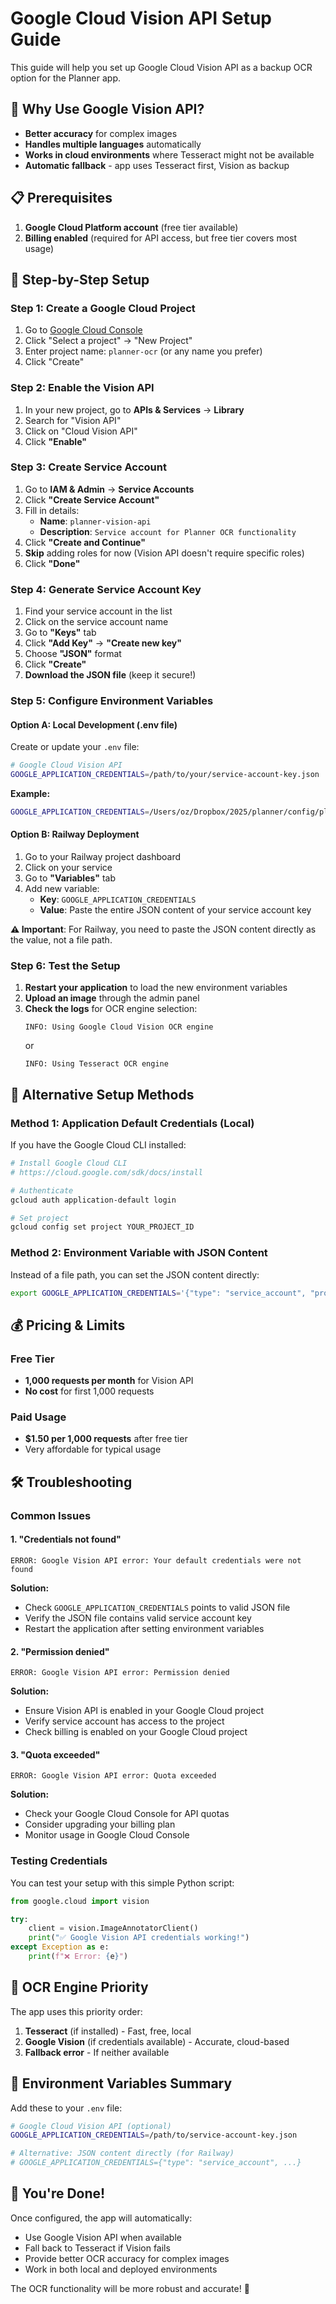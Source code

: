 # Google Cloud Vision API Setup Guide

This guide will help you set up Google Cloud Vision API as a backup OCR option for the Planner app.

## 🎯 Why Use Google Vision API?

- **Better accuracy** for complex images
- **Handles multiple languages** automatically
- **Works in cloud environments** where Tesseract might not be available
- **Automatic fallback** - app uses Tesseract first, Vision as backup

## 📋 Prerequisites

1. **Google Cloud Platform account** (free tier available)
2. **Billing enabled** (required for API access, but free tier covers most usage)

## 🚀 Step-by-Step Setup

### Step 1: Create a Google Cloud Project

1. Go to [Google Cloud Console](https://console.cloud.google.com/)
2. Click "Select a project" → "New Project"
3. Enter project name: `planner-ocr` (or any name you prefer)
4. Click "Create"

### Step 2: Enable the Vision API

1. In your new project, go to **APIs & Services** → **Library**
2. Search for "Vision API"
3. Click on "Cloud Vision API"
4. Click **"Enable"**

### Step 3: Create Service Account

1. Go to **IAM & Admin** → **Service Accounts**
2. Click **"Create Service Account"**
3. Fill in details:
   - **Name**: `planner-vision-api`
   - **Description**: `Service account for Planner OCR functionality`
4. Click **"Create and Continue"**
5. **Skip** adding roles for now (Vision API doesn't require specific roles)
6. Click **"Done"**

### Step 4: Generate Service Account Key

1. Find your service account in the list
2. Click on the service account name
3. Go to **"Keys"** tab
4. Click **"Add Key"** → **"Create new key"**
5. Choose **"JSON"** format
6. Click **"Create"**
7. **Download the JSON file** (keep it secure!)

### Step 5: Configure Environment Variables

#### Option A: Local Development (.env file)

Create or update your `.env` file:

```bash
# Google Cloud Vision API
GOOGLE_APPLICATION_CREDENTIALS=/path/to/your/service-account-key.json
```

**Example:**
```bash
GOOGLE_APPLICATION_CREDENTIALS=/Users/oz/Dropbox/2025/planner/config/planner-vision-api-key.json
```

#### Option B: Railway Deployment

1. Go to your Railway project dashboard
2. Click on your service
3. Go to **"Variables"** tab
4. Add new variable:
   - **Key**: `GOOGLE_APPLICATION_CREDENTIALS`
   - **Value**: Paste the entire JSON content of your service account key

**⚠️ Important**: For Railway, you need to paste the JSON content directly as the value, not a file path.

### Step 6: Test the Setup

1. **Restart your application** to load the new environment variables
2. **Upload an image** through the admin panel
3. **Check the logs** for OCR engine selection:
   ```
   INFO: Using Google Cloud Vision OCR engine
   ```
   or
   ```
   INFO: Using Tesseract OCR engine
   ```

## 🔧 Alternative Setup Methods

### Method 1: Application Default Credentials (Local)

If you have the Google Cloud CLI installed:

```bash
# Install Google Cloud CLI
# https://cloud.google.com/sdk/docs/install

# Authenticate
gcloud auth application-default login

# Set project
gcloud config set project YOUR_PROJECT_ID
```

### Method 2: Environment Variable with JSON Content

Instead of a file path, you can set the JSON content directly:

```bash
export GOOGLE_APPLICATION_CREDENTIALS='{"type": "service_account", "project_id": "your-project", ...}'
```

## 💰 Pricing & Limits

### Free Tier
- **1,000 requests per month** for Vision API
- **No cost** for first 1,000 requests

### Paid Usage
- **$1.50 per 1,000 requests** after free tier
- Very affordable for typical usage

## 🛠️ Troubleshooting

### Common Issues

#### 1. "Credentials not found"
```
ERROR: Google Vision API error: Your default credentials were not found
```

**Solution:**
- Check `GOOGLE_APPLICATION_CREDENTIALS` points to valid JSON file
- Verify the JSON file contains valid service account key
- Restart the application after setting environment variables

#### 2. "Permission denied"
```
ERROR: Google Vision API error: Permission denied
```

**Solution:**
- Ensure Vision API is enabled in your Google Cloud project
- Verify service account has access to the project
- Check billing is enabled on your Google Cloud project

#### 3. "Quota exceeded"
```
ERROR: Google Vision API error: Quota exceeded
```

**Solution:**
- Check your Google Cloud Console for API quotas
- Consider upgrading your billing plan
- Monitor usage in Google Cloud Console

### Testing Credentials

You can test your setup with this simple Python script:

```python
from google.cloud import vision

try:
    client = vision.ImageAnnotatorClient()
    print("✅ Google Vision API credentials working!")
except Exception as e:
    print(f"❌ Error: {e}")
```

## 🔄 OCR Engine Priority

The app uses this priority order:

1. **Tesseract** (if installed) - Fast, free, local
2. **Google Vision** (if credentials available) - Accurate, cloud-based
3. **Fallback error** - If neither available

## 📝 Environment Variables Summary

Add these to your `.env` file:

```bash
# Google Cloud Vision API (optional)
GOOGLE_APPLICATION_CREDENTIALS=/path/to/service-account-key.json

# Alternative: JSON content directly (for Railway)
# GOOGLE_APPLICATION_CREDENTIALS={"type": "service_account", ...}
```

## 🎉 You're Done!

Once configured, the app will automatically:
- Use Google Vision API when available
- Fall back to Tesseract if Vision fails
- Provide better OCR accuracy for complex images
- Work in both local and deployed environments

The OCR functionality will be more robust and accurate! 🚀
